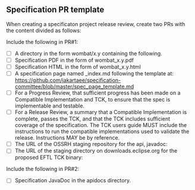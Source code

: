 ## Specification PR template
When creating a specificaton project release review, create two PRs with the content divided as follows:

Include the following in PR#1:
- [ ] A directory in the form wombat/x.y containing the following.
- [ ] Specification PDF in the form of wombat_x.y.pdf
- [ ] Specification HTML in the form of wombat_x.y.html
- [ ] A specification page named _index.md following the template at:
      https://github.com/jakartaee/specification-committee/blob/master/spec_page_template.md
- [ ] For a Progress Review, that sufficient progress has been made on
      a Compatible Implementation and TCK, to ensure that the spec is
      implementable and testable.
- [ ] For a Release Review, a summary that a Compatible Implementation
      is complete, passes the TCK, and that the TCK includes sufficient
      coverage of the specification. The TCK users guide MUST include
      the instructions to run the compatible implementations used to
      validate the release.  Instructions MAY be by reference.
- [ ] The URL of the OSSRH staging repository for the api, javadoc:
      <add URL here>
- [ ] The URL of the staging directory on downloads.eclipse.org for the proposed EFTL TCK binary:
      <add URL here>

Include the following in PR#2:
- [ ] Specification JavaDoc in the apidocs directory.
